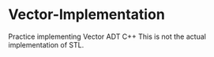 # Vector-Implementation
Practice implementing Vector ADT C++
This is not the actual implementation of STL.
